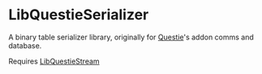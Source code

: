 # LibQuestieSerializer

A binary table serializer library, originally for [Questie](https://github.com/AeroScripts/QuestieDev/)'s addon comms and database.

Requires [LibQuestieStream](https://github.com/AeroScripts/LibQuestieStream/)

